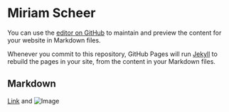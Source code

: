 # Miriam Scheer

You can use the [editor on GitHub](https://github.com/Fenja1x/my-website/edit/master/index.md) to maintain and preview the content for your website in Markdown files.

Whenever you commit to this repository, GitHub Pages will run [Jekyll](https://jekyllrb.com/) to rebuild the pages in your site, from the content in your Markdown files.

## Markdown



[Link](url) and ![Image](src)
```
